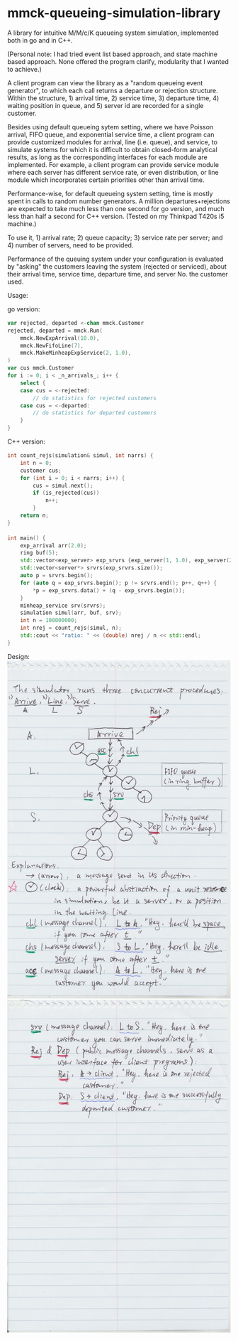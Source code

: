 # mmck-queueing-simulation-library
A library for intuitive M/M/c/K queueing system simulation, implemented both in go and in C++.

(Personal note: I had tried event list based approach, and state machine based approach. None offered the program clarify, modularity that I wanted to achieve.)

A client program can view the library as a "random queueing event generator", to which each call returns a departure or rejection structure. Within the structure, 1) arrival time, 2) service time, 3) departure time, 4) waiting position in queue, and 5) server id are recorded for a single customer.

Besides using default queueing sytem setting, where we have Poisson arrival, FIFO queue, and exponential service time, a client program can provide customized modules for arrival, line (i.e. queue), and service, to simulate systems for which it is difficult to obtain closed-form analytical results, as long as the corresponding interfaces for each module are implemented. For example, a client program can provide service module where each server has different service rate, or even distribution, or line module which incorporates certain priorities other than arrival time. 

Performance-wise, for default queueing system setting, time is mostly spent in calls to random number generators. A million departures+rejections are expected to take much less than one second for go version, and much less than half a second for C++ version. (Tested on my Thinkpad T420s i5 machine.)

To use it, 1) arrival rate; 2) queue capacity; 3) service rate per server; and 4) number of servers, need to be provided.

Performance of the queuing system under your configuration is evaluated by "asking" the customers leaving the system (rejected or serviced), about their arrival time, service time, departure time, and server No. the customer used.

Usage:

go version:

```go
var rejected, departed <-chan mmck.Customer
rejected, departed = mmck.Run(
    mmck.NewExpArrival(10.0),
    mmck.NewFifoLine(7),
    mmck.MakeMinheapExpService(2, 1.0),
)
var cus mmck.Customer
for i := 0; i < _n_arrivals_; i++ {
    select {
    case cus = <-rejected:
        // do statistics for rejected customers
    case cus = <-departed:
        // do statistics for departed customers
    }
}
```

C++ version:

```c++
int count_rejs(simulation& simul, int narrs) {
    int n = 0;
    customer cus;
    for (int i = 0; i < narrs; i++) {
        cus = simul.next();
        if (is_rejected(cus))
            n++;
        }
    return n;
}

int main() {
    exp_arrival arr(2.0);
    ring buf(5);
    std::vector<exp_server> exp_srvrs {exp_server(1, 1.0), exp_server(2, 1.0)};
    std::vector<server*> srvrs(exp_srvrs.size());
    auto p = srvrs.begin();
    for (auto q = exp_srvrs.begin(); p != srvrs.end(); p++, q++) {
        *p = exp_srvrs.data() + (q - exp_srvrs.begin());
    }
    minheap_service srv(srvrs);
    simulation simul(arr, buf, srv);
    int n = 100000000;
    int nrej = count_rejs(simul, n);
    std::cout << "ratio: " << (double) nrej / n << std::endl;
}
```
Design:
![Alt text](images_design_illustration/scan1.jpg?raw=true "Page 1.")
![Alt text](images_design_illustration/scan2.jpg?raw=true "Page 2.")
